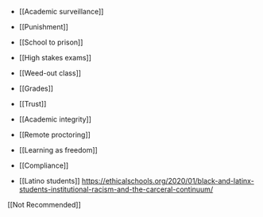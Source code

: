 - [[Academic surveillance]]
- [[Punishment]]
- [[School to prison]]
- [[High stakes exams]]
- [[Weed-out class]]
- [[Grades]]
- [[Trust]]
- [[Academic integrity]]
- [[Remote proctoring]]
- [[Learning as freedom]]
- [[Compliance]]

- [[Latino students]] https://ethicalschools.org/2020/01/black-and-latinx-students-institutional-racism-and-the-carceral-continuum/

[[Not Recommended]]
